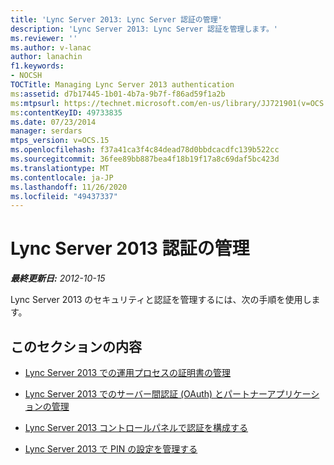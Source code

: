 ```yaml
---
title: 'Lync Server 2013: Lync Server 認証の管理'
description: 'Lync Server 2013: Lync Server 認証を管理します。'
ms.reviewer: ''
ms.author: v-lanac
author: lanachin
f1.keywords:
- NOCSH
TOCTitle: Managing Lync Server 2013 authentication
ms:assetid: d7b17445-1b01-4b7a-9b7f-f86ad59f1a2b
ms:mtpsurl: https://technet.microsoft.com/en-us/library/JJ721901(v=OCS.15)
ms:contentKeyID: 49733835
ms.date: 07/23/2014
manager: serdars
mtps_version: v=OCS.15
ms.openlocfilehash: f37a41ca3f4c84dead78d0bbdcacdfc139b522cc
ms.sourcegitcommit: 36fee89bb887bea4f18b19f17a8c69daf5bc423d
ms.translationtype: MT
ms.contentlocale: ja-JP
ms.lasthandoff: 11/26/2020
ms.locfileid: "49437337"
---
```

# <a name="managing-lync-server-2013-authentication"></a>Lync Server 2013 認証の管理

<div data-xmlns="http://www.w3.org/1999/xhtml">

<div class="topic" data-xmlns="http://www.w3.org/1999/xhtml" data-msxsl="urn:schemas-microsoft-com:xslt" data-cs="https://msdn.microsoft.com/">

<div data-asp="https://msdn2.microsoft.com/asp">



</div>

<div id="mainSection">

<div id="mainBody">

<span> </span>

_**最終更新日:** 2012-10-15_

Lync Server 2013 のセキュリティと認証を管理するには、次の手順を使用します。

<div>

## <a name="in-this-section"></a>このセクションの内容

  - [Lync Server 2013 での運用プロセスの証明書の管理](lync-server-2013-managing-certificates-for-operational-processes.md)

  - [Lync Server 2013 でのサーバー間認証 (OAuth) とパートナーアプリケーションの管理](lync-server-2013-managing-server-to-server-authentication-oauth-and-partner-applications.md)

  - [Lync Server 2013 コントロールパネルで認証を構成する](lync-server-2013-configuring-authentication-in-the-lync-server-control-panel.md)

  - [Lync Server 2013 で PIN の設定を管理する](lync-server-2013-managing-pin-settings.md)

</div>

</div>

<span> </span>

</div>

</div>

</div>

